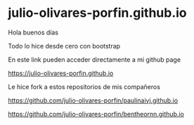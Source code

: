 # julio-olivares-porfin.github.io

Hola buenos días

Todo lo hice desde cero con bootstrap

En este link pueden acceder directamente a mi github page

https://julio-olivares-porfin.github.io


Le hice fork a estos repositorios de mis compañeros


https://github.com/julio-olivares-porfin/paulinaivj.github.io 


https://github.com/julio-olivares-porfin/bentheornn.github.io
